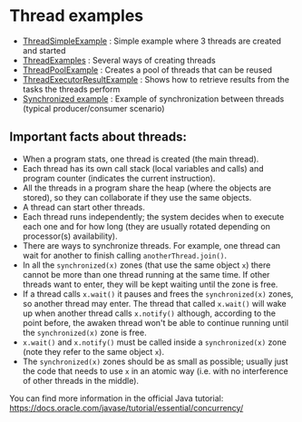 # Thread examples

- [ThreadSimpleExample](ThreadSimpleExample.java) : Simple example where 3 threads are created and started
- [ThreadExamples](ThreadExamples.java) : Several ways of creating threads
- [ThreadPoolExample](ThreadPoolExample.java) : Creates a pool of threads that can be reused
- [ThreadExecutorResultExample](ThreadExecutorResultExample.java) : Shows how to retrieve results from the tasks the threads perform
- [Synchronized example](synchro) : Example of synchronization between threads (typical producer/consumer scenario)


## Important facts about threads:

- When a program stats, one thread is created (the main thread).
- Each thread has its own call stack (local variables and calls) and program counter (indicates the current instruction).
- All the threads in a program share the heap (where the objects are stored), so they can collaborate if they use the same objects.
- A thread can start other threads.
- Each thread runs independently; the system decides when to execute each one and for how long (they are usually rotated depending on processor(s) availability).
- There are ways to synchronize threads. For example, one thread can wait for another to finish calling `anotherThread.join()`.
- In all the `synchronized(x)` zones (that use the same object `x`) there cannot be more than one thread running at the same time. If other threads want to enter, they will be kept waiting until the zone is free.
- If a thread calls `x.wait()` it pauses and frees the `synchronized(x)` zones, so another thread may enter. The thread that called `x.wait()` will wake up when another thread calls `x.notify()` although, according to the point before, the awaken thread won't be able to continue running until the `synchronized(x)` zone is free.
- `x.wait()`  and `x.notify()` must be called inside a `synchronized(x)` zone (note they refer to the same object `x`).
- The `synchronized(x)` zones should be as small as possible; usually just the code that needs to use `x` in an atomic way (i.e. with no interference of other threads in the middle). 


You can find more information in the official Java tutorial:
https://docs.oracle.com/javase/tutorial/essential/concurrency/

